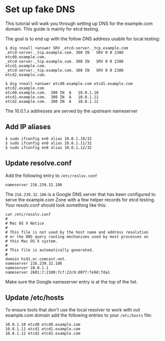 # Set up fake DNS

This tutorial will walk you through setting up DNS for the example.com domain. This guide is mainly for etcd testing.

The goal is to end up with the follow DNS address usable for local testing:

```
$ dig +noall +answer SRV _etcd-server._tcp.example.com
_etcd-server._tcp.example.com. 300 IN	SRV	0 0 2380 etcd0.example.com.
_etcd-server._tcp.example.com. 300 IN	SRV	0 0 2380 etcd1.example.com.
_etcd-server._tcp.example.com. 300 IN	SRV	0 0 2380 etcd2.example.com.
```

```
$ dig +noall +answer etcd0.example.com etcd1.example.com etcd2.example.com
etcd0.example.com.	300	IN	A	10.0.1.10
etcd1.example.com.	300	IN	A	10.0.1.11
etcd2.example.com.	300	IN	A	10.0.1.12
```

The 10.0.1.x addresses are served by the upstream nameserver 

## Add IP aliases

```
$ sudo ifconfig en0 alias 10.0.1.10/32
$ sudo ifconfig en0 alias 10.0.1.11/32
$ sudo ifconfig en0 alias 10.0.1.12/32
```

## Update resolve.conf

Add the following entry to `/etc/reslov.conf`

```
nameserver 216.239.32.106
```

The `216.239.32.106` is a Google DNS server that has been configured to serve the example.com Zone with a few helper records for etcd testing.
Your resolv.conf should look something like this:

```
cat /etc/resolv.conf 
#
# Mac OS X Notice
#
# This file is not used by the host name and address resolution
# or the DNS query routing mechanisms used by most processes on
# this Mac OS X system.
#
# This file is automatically generated.
#
domain hsd1.or.comcast.net.
nameserver 216.239.32.106
nameserver 10.0.1.1
nameserver 2601:7:2100:7cf:22c9:d0ff:fe9d:fda1
```

Make sure the Google nameserver entry is at the top of the list.

## Update /etc/hosts

To ensure tools that don't use the local resolver to work with out example.com domain add the following entries to your `/etc/hosts` file:

```
10.0.1.10 etcd0 etcd0.example.com
10.0.1.11 etcd1 etcd1.example.com
10.0.1.12 etcd2 etcd2.example.com
```
